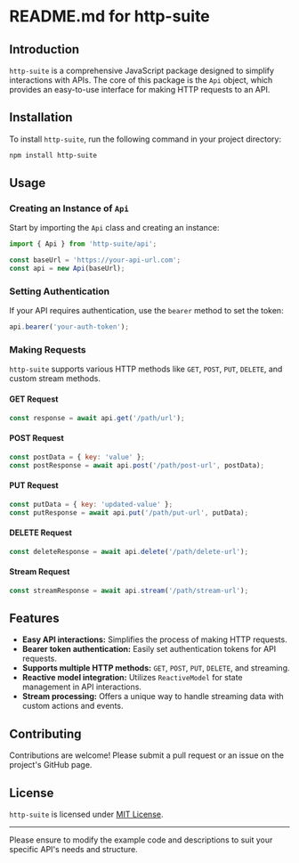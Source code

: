 # README.md for http-suite

## Introduction

`http-suite` is a comprehensive JavaScript package designed to simplify interactions with APIs. The core of this package
is the `Api` object, which provides an easy-to-use interface for making HTTP requests to an API.

## Installation

To install `http-suite`, run the following command in your project directory:

```bash
npm install http-suite
```

## Usage

### Creating an Instance of `Api`

Start by importing the `Api` class and creating an instance:

```javascript
import { Api } from 'http-suite/api';

const baseUrl = 'https://your-api-url.com';
const api = new Api(baseUrl);
```

### Setting Authentication

If your API requires authentication, use the `bearer` method to set the token:

```javascript
api.bearer('your-auth-token');
```

### Making Requests

`http-suite` supports various HTTP methods like `GET`, `POST`, `PUT`, `DELETE`, and custom stream methods.

#### GET Request

```javascript
const response = await api.get('/path/url');
```

#### POST Request

```javascript
const postData = { key: 'value' };
const postResponse = await api.post('/path/post-url', postData);
```

#### PUT Request

```javascript
const putData = { key: 'updated-value' };
const putResponse = await api.put('/path/put-url', putData);
```

#### DELETE Request

```javascript
const deleteResponse = await api.delete('/path/delete-url');
```

#### Stream Request

```javascript
const streamResponse = await api.stream('/path/stream-url');
```

## Features

-   **Easy API interactions:** Simplifies the process of making HTTP requests.
-   **Bearer token authentication:** Easily set authentication tokens for API requests.
-   **Supports multiple HTTP methods:** `GET`, `POST`, `PUT`, `DELETE`, and streaming.
-   **Reactive model integration:** Utilizes `ReactiveModel` for state management in API interactions.
-   **Stream processing:** Offers a unique way to handle streaming data with custom actions and events.

## Contributing

Contributions are welcome! Please submit a pull request or an issue on the project's GitHub page.

## License

`http-suite` is licensed under [MIT License](https://opensource.org/licenses/MIT).

---

Please ensure to modify the example code and descriptions to suit your specific API's needs and structure.
